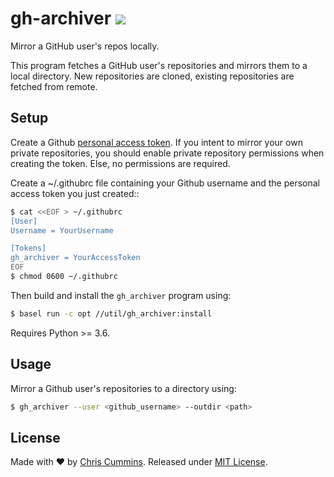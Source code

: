 <h1>
  gh-archiver
  </a> <a href="https://tldrlegal.com/license/mit-license" target="_blank">
    <img src="https://img.shields.io/badge/license-MIT-blue.svg?style=flat">
  </a>
</h1>

Mirror a GitHub user's repos locally.

This program fetches a GitHub user's repositories and mirrors them to a local
directory. New repositories are cloned, existing repositories are fetched from
remote.

## Setup

Create a Github [personal access token](https://github.com/settings/tokens). If
you intent to mirror your own private repositories, you should enable private
repository permissions when creating the token. Else, no permissions are
required.

Create a ~/.githubrc file containing your Github username and the personal
access token you just created::

```sh
$ cat <<EOF > ~/.githubrc
[User]
Username = YourUsername

[Tokens]
gh_archiver = YourAccessToken
EOF
$ chmod 0600 ~/.githubrc
```

Then build and install the `gh_archiver` program using:

```sh
$ basel run -c opt //util/gh_archiver:install
```

Requires Python >= 3.6.

## Usage

Mirror a Github user's repositories to a directory using:

```sh
$ gh_archiver --user <github_username> --outdir <path>
```


## License

Made with ❤️ by [Chris Cummins](http://chriscummins.cc).
Released under [MIT License](https://tldrlegal.com/license/mit-license).

